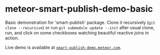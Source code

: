 meteor-smart-publish-demo-basic
===============================

Basic demonstration for 'smart-publish' package. Clone it recursively (`git clone --recursive`) or run `git submodule update --init`
after usual clone, run, and click on some checkboxes watching beautiful reactive joins in action.

Live demo is available at <a href="http://smart-publish-demo.meteor.com/">`smart-publish-demo.meteor.com`</a>.
